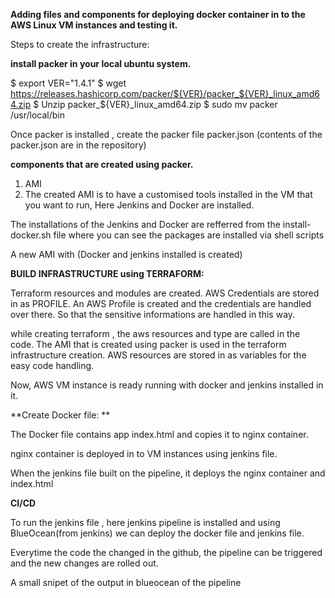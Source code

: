 **Adding files and components for deploying docker container in to the AWS Linux VM instances and testing it.**

Steps to create the infrastructure:


**install packer in your local ubuntu system.**

$ export VER="1.4.1" 
$ wget https://releases.hashicorp.com/packer/${VER}/packer_${VER}_linux_amd64.zip 
$ Unzip packer_${VER}_linux_amd64.zip 
$ sudo mv packer /usr/local/bin

Once packer is installed , create the packer file packer.json (contents of the packer.json are in the repository)

**components that are created using packer.**

1. AMI
2. The created AMI is to have a customised tools installed in the VM that you want to run, Here Jenkins and Docker are installed.

The installations of the Jenkins and Docker are refferred from the install-docker.sh file where you can see the packages are installed via shell scripts

A new AMI with (Docker and jenkins installed is created)

**BUILD INFRASTRUCTURE using TERRAFORM:**

Terraform resources and modules are created. AWS Credentials are stored in as PROFILE. An AWS Profile is created and the credentials are handled over there. So that the sensitive informations are handled in this way.

while creating terraform , the aws resources and type are called in the code. The AMI that is created using packer is used in the terraform infrastructure creation. 
AWS resources are stored in as variables for the easy code handling.

Now, AWS VM instance is ready running with docker and jenkins installed in it.

**Create Docker file: **

The Docker file contains app index.html and copies it to nginx container. 

nginx container is deployed in to VM instances using jenkins file.

When the jenkins file built on the pipeline, it deploys the nginx container and index.html 

**CI/CD**

To run the jenkins file , here jenkins pipeline is installed and using BlueOcean(from jenkins) we can deploy the docker file and jenkins file.

Everytime the code the changed in the github, the pipeline can be triggered and the new changes are rolled out.

A small snipet of the output in blueocean of the pipeline



